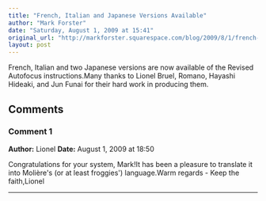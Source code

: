 ```yaml
---
title: "French, Italian and Japanese Versions Available"
author: "Mark Forster"
date: "Saturday, August 1, 2009 at 15:41"
original_url: "http://markforster.squarespace.com/blog/2009/8/1/french-italian-and-japanese-versions-available.html"
layout: post
---
```


French, Italian and two Japanese versions are now available of the Revised Autofocus instructions.Many thanks to Lionel Bruel, Romano, Hayashi Hideaki, and Jun Funai for their hard work in producing them.

## Comments

### Comment 1
**Author:** Lionel
**Date:** August 1, 2009 at 18:50

Congratulations for your system, Mark!It has been a pleasure to translate it into Molière's (or at least froggies') language.Warm regards - Keep the faith,Lionel

---
